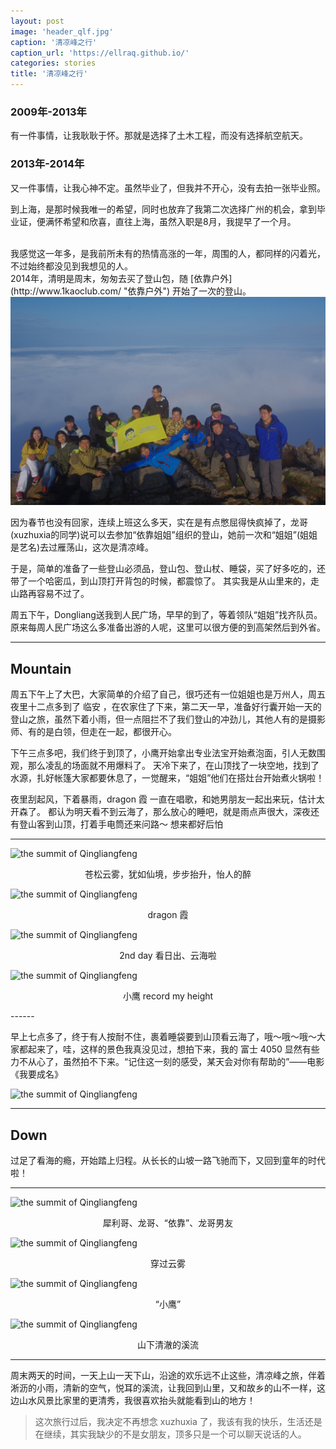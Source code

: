 ```yaml
---
layout: post
image: 'header_qlf.jpg'
caption: '清凉峰之行'
caption_url: 'https://ellraq.github.io/'
categories: stories
title: '清凉峰之行'
---
```


### 2009年-2013年

有一件事情，让我耿耿于怀。那就是选择了土木工程，而没有选择航空航天。

### 2013年-2014年

又一件事情，让我心神不定。虽然毕业了，但我并不开心，没有去拍一张毕业照。
<!--more-->

到上海，是那时候我唯一的希望，同时也放弃了我第二次选择广州的机会，拿到毕业证，便满怀希望和欣喜，直往上海，虽然入职是8月，我提早了一个月。

<br>
我感觉这一年多，是我前所未有的热情高涨的一年，周围的人，都同样的闪着光，不过始终都没见到我想见的人。
<br>
2014年，清明是周末，匆匆去买了登山包，随 [依靠户外](http://www.1kaoclub.com/ "依靠户外") 开始了一次的登山。

<img src="/images/2014/qlf-group.jpg">


因为春节也没有回家，连续上班这么多天，实在是有点憋屈得快疯掉了，龙哥(xuzhuxia的同学)说可以去参加“依靠姐姐”组织的登山，她前一次和“姐姐”(姐姐是艺名)去过雁荡山，这次是清凉峰。

于是，简单的准备了一些登山必须品，登山包、登山杖、睡袋，买了好多吃的，还带了一个哈密瓜，到山顶打开背包的时候，都震惊了。
其实我是从山里来的，走山路再容易不过了。

周五下午，Dongliang送我到人民广场，早早的到了，等着领队“姐姐”找齐队员。原来每周人民广场这么多准备出游的人呢，这里可以很方便的到高架然后到外省。


------

## Mountain

周五下午上了大巴，大家简单的介绍了自己，很巧还有一位姐姐也是万州人，周五夜里十二点多到了 临安 ，在农家住了下来，第二天一早，准备好行囊开始一天的登山之旅，虽然下着小雨，但一点阻拦不了我们登山的冲劲儿，其他人有的是摄影师、有的是白领，但走在一起，都很开心。

下午三点多吧，我们终于到顶了，小鹰开始拿出专业法宝开始煮泡面，引人无数围观，那么凌乱的场面就不用爆料了。
天冷下来了，在山顶找了一块空地，找到了水源，扎好帐篷大家都要休息了，一觉醒来，“姐姐”他们在搭灶台开始煮火锅啦！

夜里刮起风，下着暴雨，dragon 霞 一直在唱歌，和她男朋友一起出来玩，估计太开森了。
都认为明天看不到云海了，那么放心的睡吧，就是雨点声很大，深夜还有登山客到山顶，打着手电筒还来问路～ 想来都好后怕

------

![the summit of Qingliangfeng]({{site.imgurl}}/qingliang/DSCF0266_zpsjsda0o7a.jpg)

<p align="center">苍松云雾，犹如仙境，步步抬升，怡人的醉</p>

![the summit of Qingliangfeng]({{site.imgurl}}/qingliang/DSCF0269_zpstpavm9wr.jpg)

<p align="center">dragon 霞</p>

![the summit of Qingliangfeng]({{site.imgurl}}/qingliang/DSCF0286_zpsorhqofck.jpg)

<p align="center">2nd day 看日出、云海啦</p>

![the summit of Qingliangfeng]({{site.imgurl}}/qingliang/DSCF0293_zpstucpccru.jpg)

<p align="center">小鹰 record my height</p>
------

早上七点多了，终于有人按耐不住，裹着睡袋要到山顶看云海了，哦～哦～哦～大家都起来了，哇，这样的景色我真没见过，想拍下来，我的 富士 4050 显然有些力不从心了，虽然拍不下来。“记住这一刻的感受，某天会对你有帮助的”——电影《我要成名》

![the summit of Qingliangfeng]({{site.url}}/images/qingliang-lg.jpg)


------

## Down

过足了看海的瘾，开始踏上归程。从长长的山坡一路飞驰而下，又回到童年的时代啦！

------

![the summit of Qingliangfeng]({{site.imgurl}}/qingliang/DSCF0313_zpsymdsxsqe.jpg)

<p align="center">犀利哥、龙哥、“依靠”、龙哥男友</p>

![the summit of Qingliangfeng]({{site.imgurl}}/qingliang/DSCF0318_zpsvj4r3lwb.jpg)

<p align="center">穿过云雾</p>

![the summit of Qingliangfeng]({{site.imgurl}}/qingliang/DSCF0333_zps5ivwpj5k.jpg)

<p align="center">“小鹰”</p>

![the summit of Qingliangfeng]({{site.imgurl}}/qingliang/DSCF0341_zpsathazsc8.jpg)

<p align="center">山下清澈的溪流</p>

------

周末两天的时间，一天上山一天下山，沿途的欢乐远不止这些，清凉峰之旅，伴着淅沥的小雨，清新的空气，悦耳的溪流，让我回到山里，又和故乡的山不一样，这边山水风景比家里的更清秀，我很喜欢抬头就能看到山的地方！


>这次旅行过后，我决定不再想念 xuzhuxia 了，我该有我的快乐，生活还是在继续，其实我缺少的不是女朋友，顶多只是一个可以聊天说话的人。